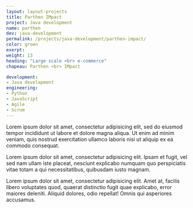 ```yaml
---
layout: layout-projects
title: Parthen IMpact
project: Java development
name: parthen
dev: java-development
permalink: /projects/java-development/parthen-impact/
color: groen
exerpt:
weight: 13
heading: "Large scale <br> e-commerce"
chapeau: Parthen <br> IMpact

development:
- Java development
engineering:
- Python
- JavaScript
- Agile
- Scrum
---
```


Lorem ipsum dolor sit amet, consectetur adipisicing elit, sed do eiusmod tempor incididunt ut labore et dolore magna aliqua. Ut enim ad minim veniam, quis nostrud exercitation ullamco laboris nisi ut aliquip ex ea commodo consequat.

Lorem ipsum dolor sit amet, consectetur adipisicing elit. Ipsam et fugit, vel sed nam ullam iste placeat, nesciunt explicabo numquam quo perspiciatis vitae totam a qui necessitatibus, quibusdam iusto magnam.

Lorem ipsum dolor sit amet, consectetur adipisicing elit. Amet at, facilis libero voluptates quod, quaerat distinctio fugit quae explicabo, error maiores deleniti. Aliquid dolores, odio repellat! Omnis qui asperiores accusamus.